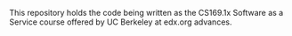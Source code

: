 This repository holds the code being written as the CS169.1x Software as a Service course offered by UC Berkeley at edx.org advances.
